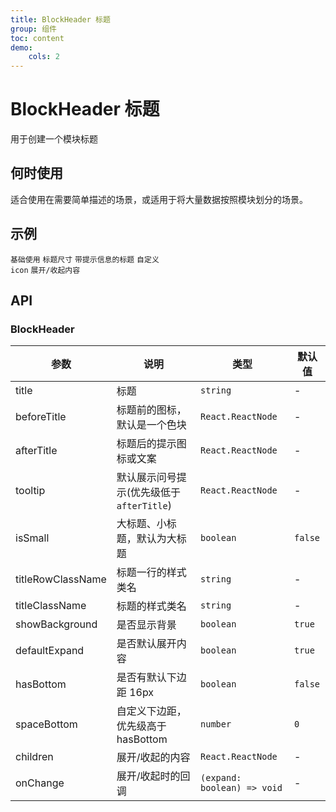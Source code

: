 ```yaml
---
title: BlockHeader 标题
group: 组件
toc: content
demo:
    cols: 2
---
```


# BlockHeader 标题

用于创建一个模块标题

## 何时使用

适合使用在需要简单描述的场景，或适用于将大量数据按照模块划分的场景。

## 示例

<code src="./demos/basic.tsx" description="通过设置 `showBackground={false}` 去除标题背景，默认为 `true`">基础使用</code>
<code src="./demos/size.tsx" description="标题有中、小两种尺寸，默认为中尺寸，通过设置 `size='small'` 把标题设置为小尺寸">标题尺寸</code>
<code src="./demos/extraInfo.tsx" description="通过设置 `afterTitle` 和 `tooltip` 可以增加两种不同形式的提示信息，同时存在时仅 `afterTitle` 生效">带提示信息的标题</code>
<code src="./demos/customIcon.tsx" description="通过设置 `beforeTitle` 可以自定义标题icon，不设置时默认是一个色块">自定义 icon</code>
<code src="./demos/expand.tsx" description="若存在 `children` 则支持展开">展开/收起内容</code>

## API

### BlockHeader

| 参数              | 说明                                      | 类型                        | 默认值  |
| ----------------- | ----------------------------------------- | --------------------------- | ------- |
| title             | 标题                                      | `string`                    | -       |
| beforeTitle       | 标题前的图标，默认是一个色块              | `React.ReactNode`           | -       |
| afterTitle        | 标题后的提示图标或文案                    | `React.ReactNode`           | -       |
| tooltip           | 默认展示问号提示(优先级低于 `afterTitle`) | `React.ReactNode`           | -       |
| isSmall           | 大标题、小标题，默认为大标题              | `boolean`                   | `false` |
| titleRowClassName | 标题一行的样式类名                        | `string`                    | -       |
| titleClassName    | 标题的样式类名                            | `string`                    | -       |
| showBackground    | 是否显示背景                              | `boolean`                   | `true`  |
| defaultExpand     | 是否默认展开内容                          | `boolean`                   | `true`  |
| hasBottom         | 是否有默认下边距 16px                     | `boolean`                   | `false` |
| spaceBottom       | 自定义下边距，优先级高于 hasBottom        | `number`                    | `0`     |
| children          | 展开/收起的内容                           | `React.ReactNode`           | -       |
| onChange          | 展开/收起时的回调                         | `(expand: boolean) => void` | -       |

